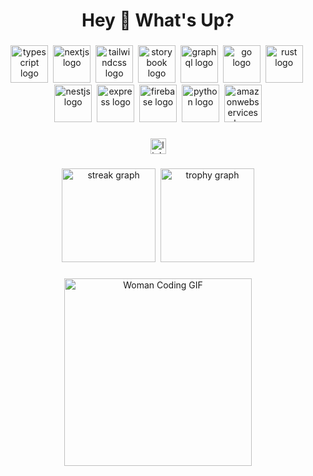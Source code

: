<h1 align="center">Hey 👋 What's Up?</h1>

###

<div align="center">
  <img src="https://skillicons.dev/icons?i=ts" height="60" alt="typescript logo" />&nbsp;
  <img src="https://skillicons.dev/icons?i=nextjs" height="60" alt="nextjs logo" />&nbsp;
  <img src="https://skillicons.dev/icons?i=tailwind" height="60" alt="tailwindcss logo" />&nbsp;
  <img src="https://cdn.jsdelivr.net/gh/devicons/devicon/icons/storybook/storybook-original.svg" height="60" alt="storybook logo" />&nbsp;
  <img src="https://skillicons.dev/icons?i=graphql" height="60" alt="graphql logo" />&nbsp;
  <img src="https://skillicons.dev/icons?i=go" height="60" alt="go logo" />&nbsp;
  <img src="https://skillicons.dev/icons?i=rust" height="60" alt="rust logo" />&nbsp;
  <img src="https://skillicons.dev/icons?i=nestjs" height="60" alt="nestjs logo" />&nbsp;
  <img src="https://skillicons.dev/icons?i=express" height="60" alt="express logo" />&nbsp;
  <img src="https://skillicons.dev/icons?i=firebase" height="60" alt="firebase logo" />&nbsp;
  <img src="https://skillicons.dev/icons?i=py" height="60" alt="python logo" />&nbsp;
  <img src="https://skillicons.dev/icons?i=aws" height="60" alt="amazonwebservices logo" />
</div>

###

<div align="center">
  <a href="https://www.linkedin.com/in/ayesha-ahmed-7a3b77262" target="_blank">
    <img src="https://img.shields.io/static/v1?message=LinkedIn&logo=linkedin&label=&color=0077B5&logoColor=white&labelColor=&style=for-the-badge" height="25" alt="linkedin logo" />
  </a>
</div>

###

<div align="center">
  <img src="https://streak-stats.demolab.com?user=AyeshaAhmed1573&locale=en&mode=daily&theme=dracula&hide_border=false&border_radius=5&order=3" height="150" alt="streak graph" />&nbsp;
  <img src="https://github-profile-trophy.vercel.app?username=AyeshaAhmed1573&theme=dracula&column=-1&row=1&margin-w=8&margin-h=8&no-bg=false&no-frame=false&order=4" height="150" alt="trophy graph" />
</div>

###

<div align="center">
  <img src="https://media.giphy.com/media/u2pmTWUi0MXjyrMaVj/giphy.gif" width="300" alt="Woman Coding GIF" />
</div>
